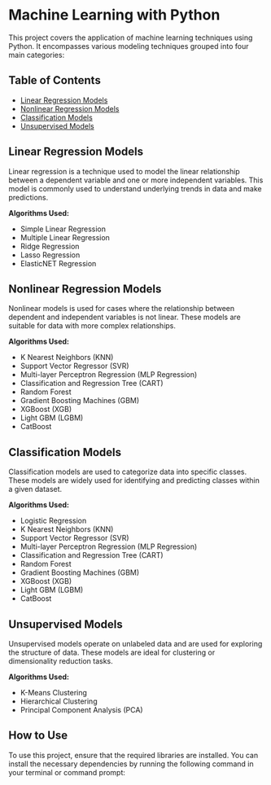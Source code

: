 # Machine Learning with Python

This project covers the application of machine learning techniques using Python. It encompasses various modeling techniques grouped into four main categories:

## Table of Contents
- [Linear Regression Models](#linear-regression-models)
- [Nonlinear Regression Models](#nonlinear-regression-models)
- [Classification Models](#classification-models)
- [Unsupervised Models](#unsupervised-models)

## Linear Regression Models
Linear regression is a technique used to model the linear relationship between a dependent variable and one or more independent variables. This model is commonly used to understand underlying trends in data and make predictions.

**Algorithms Used:**
- Simple Linear Regression
- Multiple Linear Regression
- Ridge Regression
- Lasso Regression
- ElasticNET Regression

## Nonlinear Regression Models
Nonlinear models is used for cases where the relationship between dependent and independent variables is not linear. These models are suitable for data with more complex relationships.

**Algorithms Used:**
- K Nearest Neighbors (KNN)
- Support Vector Regressor (SVR)
- Multi-layer Perceptron Regression (MLP Regression)
- Classification and Regression Tree (CART)
- Random Forest
- Gradient Boosting Machines (GBM)
- XGBoost (XGB)
- Light GBM (LGBM)
- CatBoost

## Classification Models
Classification models are used to categorize data into specific classes. These models are widely used for identifying and predicting classes within a given dataset.

**Algorithms Used:**
- Logistic Regression
- K Nearest Neighbors (KNN)
- Support Vector Regressor (SVR)
- Multi-layer Perceptron Regression (MLP Regression)
- Classification and Regression Tree (CART)
- Random Forest
- Gradient Boosting Machines (GBM)
- XGBoost (XGB)
- Light GBM (LGBM)
- CatBoost

## Unsupervised Models
Unsupervised models operate on unlabeled data and are used for exploring the structure of data. These models are ideal for clustering or dimensionality reduction tasks.

**Algorithms Used:**
- K-Means Clustering
- Hierarchical Clustering
- Principal Component Analysis (PCA)

## How to Use
To use this project, ensure that the required libraries are installed. You can install the necessary dependencies by running the following command in your terminal or command prompt:

